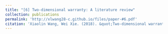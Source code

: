 ```yaml
---
title: "[6] Two-dimensional warranty: A literature review"
collection: publications
permalink: 'http://xlwang28-c.github.io/files/paper-#6.pdf'
citation: 'Xiaolin Wang, Wei Xie. (2018). &quot;Two-dimensional warranty: A literature review.&quot; <i>Journal of Risk and Reliability</i>. 232(3), 284-307.'
---
```


